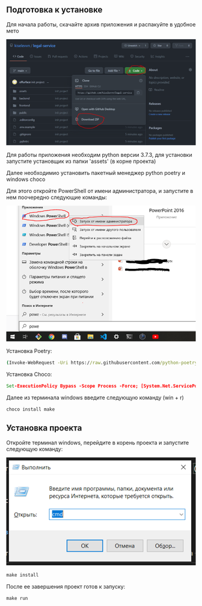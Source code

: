 ## Подготовка к установке ##

Для начала работы, скачайте архив приложения и распакуйте в удобное мето

![скачать проект](https://github.com/kiselevvn/legal-service/blob/main/assets/img/download.PNG?raw=true)

Для работы приложения необходим python версии 3.7.3, для установки запустите установщик из папки 'assets' (в корне проекта)

Далее необходимио установить пакетный менеджер python poetry и windows choco

Для этого откройте PowerShell от имени администратора, и запустите в нем поочередно следующие команды:

![power shell](https://github.com/kiselevvn/legal-service/blob/main/assets/img/power-shell.PNG?raw=true)

Установка Poetry:

```cmd
(Invoke-WebRequest -Uri https://raw.githubusercontent.com/python-poetry/poetry/master/get-poetry.py -UseBasicParsing).Content | python -
```

Установка Choco:

```cmd
Set-ExecutionPolicy Bypass -Scope Process -Force; [System.Net.ServicePointManager]::SecurityProtocol = [System.Net.ServicePointManager]::SecurityProtocol -bor 3072; iex ((New-Object System.Net.WebClient).DownloadString('https://chocolatey.org/install.ps1'))
```

Далее из терминала windows введите следующую команду (win + r)

```cmd
choco install make
```

## Установка проекта ##

Откройте терминал windows, перейдите в корень проекта и запустите следующую команду:

![power shell](https://github.com/kiselevvn/legal-service/blob/main/assets/img/cmd.PNG?raw=true)

```cmd
make install
```

После ее завершения проект готов к запуску:

```cmd
make run
```

